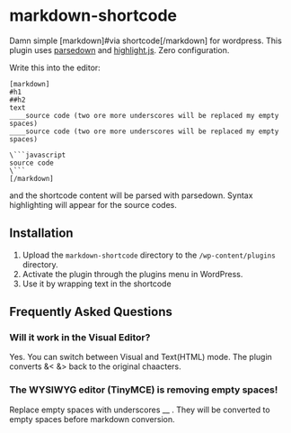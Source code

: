 # markdown-shortcode

Damn simple [markdown]#via shortcode[/markdown] for wordpress.
This plugin uses [parsedown](http://parsedown.org/) and [highlight.js](highlightjs.org). Zero configuration.

Write this into the editor:

    [markdown]  
    #h1  
    ##h2  
    text  
    ____source code (two ore more underscores will be replaced my empty spaces)  
    ____source code (two ore more underscores will be replaced my empty spaces)  
    
    \```javascript
    source code
    \```
    [/markdown]

and the shortcode content will be parsed with parsedown. Syntax highlighting will appear for the source codes.  

## Installation
1. Upload the `markdown-shortcode` directory to the `/wp-content/plugins` directory.
2. Activate the plugin through the plugins menu in WordPress.
3. Use it by wrapping text in the shortcode

## Frequently Asked Questions
### Will it work in the Visual Editor?

Yes. You can switch between Visual and Text(HTML) mode. The plugin converts &< &> back to the original chaacters.

### The WYSIWYG editor (TinyMCE) is removing empty spaces!

Replace empty spaces with underscores __ .
They will be converted to empty spaces before markdown conversion.